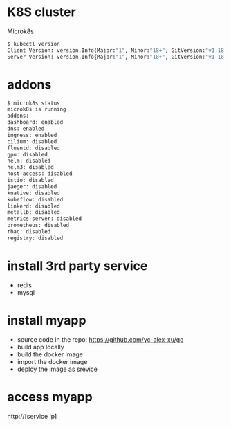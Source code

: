 # K8S cluster
Microk8s

```bash
$ kubectl version
Client Version: version.Info{Major:"1", Minor:"18+", GitVersion:"v1.18.2-41+b5cdb79a4060a3", GitCommit:"b5cdb79a4060a307d0c8a56a128aadc0da31c5a2", GitTreeState:"clean", BuildDate:"2020-04-27T17:29:53Z", GoVersion:"go1.14.2", Compiler:"gc", Platform:"linux/amd64"}
Server Version: version.Info{Major:"1", Minor:"18+", GitVersion:"v1.18.2-41+b5cdb79a4060a3", GitCommit:"b5cdb79a4060a307d0c8a56a128aadc0da31c5a2", GitTreeState:"clean", BuildDate:"2020-04-27T17:31:24Z", GoVersion:"go1.14.2", Compiler:"gc", Platform:"linux/amd64"}

```

#  addons
```bash
$ microk8s status
microk8s is running
addons:
dashboard: enabled
dns: enabled
ingress: enabled
cilium: disabled
fluentd: disabled
gpu: disabled
helm: disabled
helm3: disabled
host-access: disabled
istio: disabled
jaeger: disabled
knative: disabled
kubeflow: disabled
linkerd: disabled
metallb: disabled
metrics-server: disabled
prometheus: disabled
rbac: disabled
registry: disabled

```
# install 3rd party service 
* redis
* mysql

# install myapp
* source code in the repo: https://github.com/yc-alex-xu/go
* build app locally
* build the docker image
* import the docker image
* deploy the image as srevice

# access myapp
http://[service ip]


